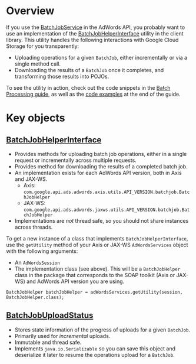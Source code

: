 # Overview

If you use the [BatchJobService](https://developers.google.com/adwords/api/docs/reference/latest/BatchJobService) in the AdWords API, you probably want to use an implementation of the
[BatchJobHelperInterface](https://github.com/googleads/googleads-java-lib/blob/master/modules/ads_lib/src/main/java/com/google/api/ads/adwords/lib/utils/BatchJobHelperInterface.java) utility in the client library. This utility handles the following interactions with Google Cloud Storage for you transparently:

* Uploading operations for a given `BatchJob`, either incrementally or via a single method call.
* Downloading the results of a `BatchJob` once it completes, and transforming those results into POJOs.

To see the utility in action, check out the code snippets in the [Batch Processing guide](https://developers.google.com/adwords/api/docs/guides/batch-jobs), as well as the [code examples](https://developers.google.com/adwords/api/docs/guides/batch-jobs#code_examples) at the end of the guide.

# Key objects

## [BatchJobHelperInterface](https://github.com/googleads/googleads-java-lib/blob/master/modules/ads_lib/src/main/java/com/google/api/ads/adwords/lib/utils/BatchJobHelperInterface.java)
  *  Provides methods for uploading batch job operations, either in a single request or incrementally across multiple requests.
  *  Provides method for downloading the results of a completed batch job.
  *  An implementation exists for each AdWords API version, both in Axis and JAX-WS.
     * Axis: `com.google.api.ads.adwords.axis.utils.API_VERSION.batchjob.BatchJobHelper`
     * JAX-WS: `com.google.api.ads.adwords.jaxws.utils.API_VERSION.batchjob.BatchJobHelper`
  *  Implementations are *not* thread safe, so you should not share instances across threads.

To get a new instance of a class that implements `BatchJobHelperInterface`, use the `getUtility` method of your Axis or JAX-WS `AdWordsServices` object with the following arguments:
  *  An `AdWordsSession`
  *  The implementation class (see above). This will be a `BatchJobHelper` class in the package that corresponds to the SOAP toolkit (Axis or JAX-WS) and AdWords API version you are using.

    BatchJobHelper batchJobHelper = adWordsServices.getUtility(session, BatchJobHelper.class);


## [BatchJobUploadStatus](https://github.com/googleads/googleads-java-lib/blob/master/modules/ads_lib/src/main/java/com/google/api/ads/adwords/lib/utils/BatchJobUploadStatus.java)
  *  Stores state information of the progress of uploads for a given `BatchJob`.
  *  Primarily used for *incremental* uploads.
  *  Immutable and thread safe.
  *  Implements `java.io.Serializable` so you can save this object and deserialize it later to resume the operations upload for a `BatchJob`.

